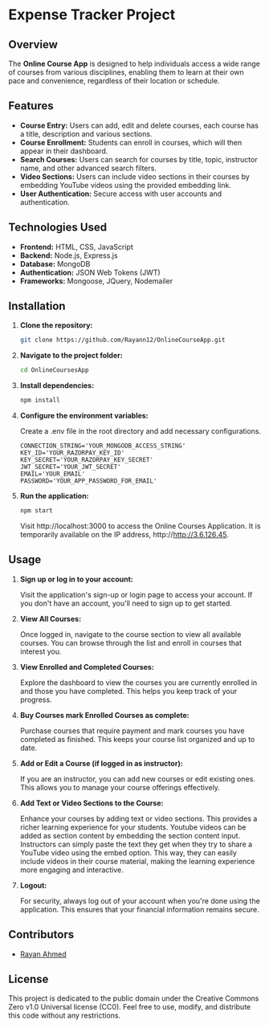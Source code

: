 # Expense Tracker Project

## Overview

The **Online Course App** is designed to help individuals access a wide range of courses from various disciplines, enabling them to learn at their own pace and convenience, regardless of their location or schedule.

## Features

- **Course Entry:** Users can add, edit and delete courses, each course has a title, description and various sections.
- **Course Enrollment:** Students can enroll in courses, which will then appear in their dashboard.
- **Search Courses:** Users can search for courses by title, topic, instructor name, and other advanced search filters.
- **Video Sections:** Users can include video sections in their courses by embedding YouTube videos using the provided embedding link.
- **User Authentication:** Secure access with user accounts and authentication.

## Technologies Used

- **Frontend:** HTML, CSS, JavaScript
- **Backend:** Node.js, Express.js
- **Database:** MongoDB
- **Authentication:** JSON Web Tokens (JWT)
- **Frameworks:** Mongoose, JQuery, Nodemailer

## Installation

1. **Clone the repository:**

   ```bash
   git clone https://github.com/Rayann12/OnlineCourseApp.git
   ```
   
2. **Navigate to the project folder:**

   ```bash
   cd OnlineCoursesApp
   ```
   
3. **Install dependencies:**

   ```bash
   npm install
   ```

4. **Configure the environment variables:**

   Create a .env file in the root directory and add necessary configurations.

   ```.env
   CONNECTION_STRING='YOUR_MONGODB_ACCESS_STRING'
   KEY_ID='YOUR_RAZORPAY_KEY_ID'
   KEY_SECRET='YOUR_RAZORPAY_KEY_SECRET'
   JWT_SECRET='YOUR_JWT_SECRET'
   EMAIL='YOUR_EMAIL'
   PASSWORD='YOUR_APP_PASSWORD_FOR_EMAIL'
   ```

6. **Run the application:**
   ```bash
   npm start
   ```

   Visit http://localhost:3000 to access the Online Courses Application. It is temporarily available on the IP address, http://http://3.6.126.45.

## Usage

1. **Sign up or log in to your account:**
   
   Visit the application's sign-up or login page to access your account. If you don't have an account, you'll need to sign up to get started.

2. **View All Courses:**
   
   Once logged in, navigate to the course section to view all available courses. You can browse through the list and enroll in courses that interest you.

3. **View Enrolled and Completed Courses:**
   
   Explore the dashboard to view the courses you are currently enrolled in and those you have completed. This helps you keep track of your progress.

4. **Buy Courses mark Enrolled Courses as complete:**

   Purchase courses that require payment and mark courses you have completed as finished. This keeps your course list organized and up to date.

5. **Add or Edit a Course (if logged in as instructor):**
   
   If you are an instructor, you can add new courses or edit existing ones. This allows you to manage your course offerings effectively.

6. **Add Text or Video Sections to the Course:**

   Enhance your courses by adding text or video sections. This provides a richer learning experience for your students. Youtube videos can be added as section content by embedding the section content input. Instructors can simply paste the text they get when they try to share a YouTube video using the embed option. This way, they can easily include videos in their course material, making the learning experience more engaging and interactive.

7. **Logout:**
   
   For security, always log out of your account when you're done using the application. This ensures that your financial      information remains secure.

## Contributors

- [Rayan Ahmed](https://github.com/rayann12)

## License

This project is dedicated to the public domain under the Creative Commons Zero v1.0 Universal license (CC0). Feel free to use, modify, and distribute this code without any restrictions.
